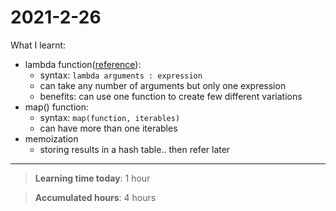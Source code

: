 # 2021-2-26

What I learnt:
- lambda function([reference](https://www.w3schools.com/python/python_lambda.asp)):
    - syntax: `lambda arguments : expression`
    - can take any number of arguments but only one expression
    - benefits: can use one function to create few different variations
- map() function:
    - syntax: `map(function, iterables)`
    - can have more than one iterables
- memoization
    - storing results in a hash table.. then refer later

---

> **Learning time today**: 1 hour

> **Accumulated hours**: 4 hours